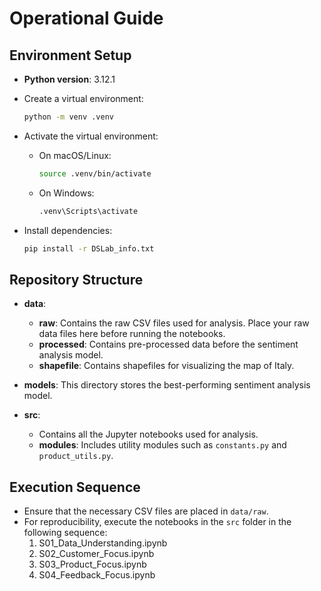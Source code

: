 
# Operational Guide 

## Environment Setup

- **Python version**: 3.12.1
- Create a virtual environment:
  
    ```bash
    python -m venv .venv
    ```
    
- Activate the virtual environment:
  - On macOS/Linux:
    ```bash
    source .venv/bin/activate
    ```
  - On Windows:
    ```bash
    .venv\Scripts\activate
    ```
- Install dependencies:
    ```bash
  pip install -r DSLab_info.txt
    ```

## Repository Structure

- **data**:
  - **raw**: Contains the raw CSV files used for analysis. Place your raw data files here before running the notebooks.
  - **processed**: Contains pre-processed data before the sentiment analysis model.
  - **shapefile**: Contains shapefiles for visualizing the map of Italy.

- **models**: This directory stores the best-performing sentiment analysis model.

- **src**:
  - Contains all the Jupyter notebooks used for analysis.
  - **modules**: Includes utility modules such as `constants.py` and `product_utils.py`.

## Execution Sequence

- Ensure that the necessary CSV files are placed in `data/raw`.
- For reproducibility, execute the notebooks in the `src` folder in the following sequence:
  1. S01_Data_Understanding.ipynb
  2. S02_Customer_Focus.ipynb
  3. S03_Product_Focus.ipynb
  4. S04_Feedback_Focus.ipynb

